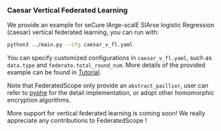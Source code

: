 ### Caesar Vertical Federated Learning

We provide an example for seCure lArge-scalE SlArse logistic Regression (caesar) vertical federated learning, you can run with:
```bash
python3 ../main.py --cfg caesar_v_fl.yaml
```

You can specify customized configurations in `caesar_v_fl.yaml`, such as `data.type` and `federate.total_round_num`. 
More details of the provided example can be found in [Tutorial](https://federatedscope.io/docs/cross-silo/).

Note that FederatedScope only provide an `abstract_paillier`, user can refer to [pyphe](https://github.com/data61/python-paillier/blob/master/phe/paillier.py) for the detail implementation, or adopt other homomorphic encryption algorithms.

More support for vertical federated learning is coming soon! We really appreciate any contributions to FederatedScope !